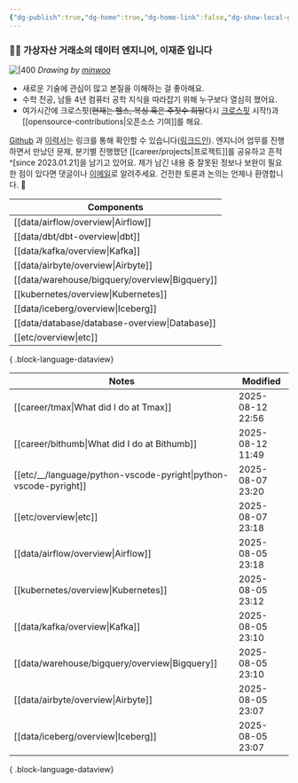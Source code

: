 ```yaml
---
{"dg-publish":true,"dg-home":true,"dg-home-link":false,"dg-show-local-graph":false,"dg-show-backlinks":false,"dg-show-toc":false,"dg-show-inline-title":false,"dg-show-file-tree":false,"dg-enable-search":true,"dg-link-preview":false,"dg-show-tags":false,"dg-pass-frontmatter":false,"permalink":"/Welcome to jx2lee garden/","tags":["gardenEntry"],"dgEnableSearch":true,"dgPassFrontmatter":true,"noteIcon":"","created":"2024-10-02T18:51:46.000+09:00"}
---
```




### 👋🏽 가상자산 거래소의 데이터 엔지니어, 이재준 입니다


![|400](https://i.imgur.com/IOPpMZJ.jpeg)
*Drawing by [minwoo](https://github.com/tommybebe)*


- 새로운 기술에 관심이 많고 본질을 이해하는 걸 좋아해요.
- 수학 전공, 남들 4년 컴퓨터 공학 지식을 따라잡기 위해 누구보다 열심히 했어요.
- 여가시간에 크로스핏(~~현재는 헬스, 복싱 혹은 주짓수 희망~~다시 [크로스핏](https://www.instagram.com/cfkhan2015_2025/reels/) 시작!)과 [[opensource-contributions\|오픈소스 기여]]를 해요.


[Github](https://github.com/jx2lee) 과 [이력서](https://github.com/jx2lee/resume.new/blob/main/jaejun_lee_resume.pdf)는 링크를 통해 확인할 수 있습니다([링크드인](https://www.linkedin.com/in/jx2lee/)). 엔지니어 업무를 진행하면서 만났던 문제, 분기별 진행했던 [[career/projects\|프로젝트]]를 공유하고 흔적^[since 2023.01.21]을 남기고 있어요. 제가 남긴 내용 중 잘못된 정보나 보완이 필요한 점이 있다면 댓글이나 [이메일](malito:dev.jaejun.lee.1991@gmail.com)로 알려주세요. 건전한 토론과 논의는 언제나 환영합니다. 🤗


| Components                                        |
| ------------------------------------------------- |
| [[data/airflow/overview\|Airflow]]             |
| [[data/dbt/dbt-overview\|dbt]]                 |
| [[data/kafka/overview\|Kafka]]                 |
| [[data/airbyte/overview\|Airbyte]]             |
| [[data/warehouse/bigquery/overview\|Bigquery]] |
| [[kubernetes/overview\|Kubernetes]]            |
| [[data/iceberg/overview\|Iceberg]]             |
| [[data/database/database-overview\|Database]]  |
| [[etc/overview\|etc]]                          |

{ .block-language-dataview}


| Notes                                                               | Modified         |
| ------------------------------------------------------------------- | ---------------- |
| [[career/tmax\|What did I do at Tmax]]                           | 2025-08-12 22:56 |
| [[career/bithumb\|What did I do at Bithumb]]                     | 2025-08-12 11:49 |
| [[etc/__/language/python-vscode-pyright\|python-vscode-pyright]] | 2025-08-07 23:20 |
| [[etc/overview\|etc]]                                            | 2025-08-07 23:18 |
| [[data/airflow/overview\|Airflow]]                               | 2025-08-05 23:18 |
| [[kubernetes/overview\|Kubernetes]]                              | 2025-08-05 23:12 |
| [[data/kafka/overview\|Kafka]]                                   | 2025-08-05 23:10 |
| [[data/warehouse/bigquery/overview\|Bigquery]]                   | 2025-08-05 23:10 |
| [[data/airbyte/overview\|Airbyte]]                               | 2025-08-05 23:07 |
| [[data/iceberg/overview\|Iceberg]]                               | 2025-08-05 23:07 |

{ .block-language-dataview}